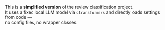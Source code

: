 This is a **simplified version** of the review classification project.  
It uses a fixed local LLM model via `ctransformers` and directly loads settings from code —  
no config files, no wrapper classes.
